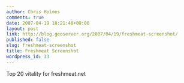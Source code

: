 ```yaml
---
author: Chris Holmes
comments: true
date: 2007-04-19 18:21:48+00:00
layout: post
link: http://blog.geoserver.org/2007/04/19/freshmeat-screenshot/
published: false
slug: freshmeat-screenshot
title: Freshmeat Screenshot
wordpress_id: 33
---
```


Top 20 vitality for freshmeat.net
